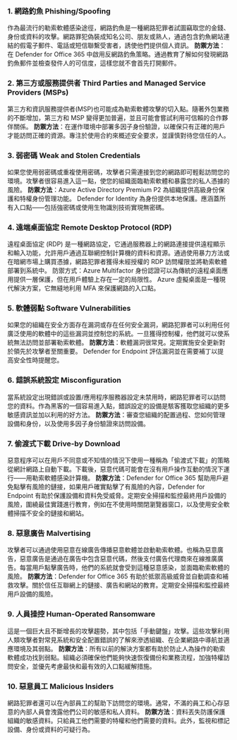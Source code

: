 ### 1. 網路釣魚 Phishing/Spoofing
作為最流行的勒索軟體感染途徑，網路釣魚是一種網路犯罪者試圖竊取您的金錢、身份或資料的攻擊。網路罪犯偽裝成知名公司、朋友或熟人，通過包含釣魚網站連結的假電子郵件、電話或短信聯繫受害者，誘使他們提供個人資訊。
**防禦方法**：在 Defender for Office 365 中啟用反網路釣魚策略。通過教育了解如何發現網路釣魚郵件並檢查發件人的可信度，這樣您就不會首先打開郵件。
### 2. 第三方或服務提供者 Third Parties and Managed Service Providers (MSPs)
第三方和資訊服務提供者(MSP)也可能成為勒索軟體攻擊的切入點。隨著外包業務的不斷增加，第三方和 MSP 變得更加普遍，並且可能會嘗試利用可信賴的合作夥伴關係。
**防禦方法**：在運作環境中部署多因子身份驗證，以確保只有正確的用戶才能訪問正確的資源。專注於使用合約來概述安全要求，並謹慎對待您信任的人。
### 3. 弱密碼 Weak and Stolen Credentials
如果您使用弱密碼或重複使用密碼，攻擊者只需連接到您的網路即可輕鬆訪問您的環境。攻擊者很容易進入這一點，使您的組織面臨勒索軟體和暴露您的私人憑據的風險。
**防禦方法**：Azure Active Directory Premium P2 為組織提供高級身份保護和特權身份管理功能。 Defender for Identity 為身份提供本地保護。應涵蓋所有入口點——包括強密碼或使用生物識別技術實現無密碼。
### 4. 遠端桌面協定 Remote Desktop Protocol (RDP)
遠程桌面協定 (RDP) 是一種網路協定，它通過服務器上的網路連接提供遠程顯示和輸入功能，允許用戶通過互聯網控制計算機的資料和資源。通過使用暴力方法或在暗網市場上購買憑據，網路犯罪者獲得未經授權的 RDP 訪問權限並將勒索軟體部署到系統中。
防禦方式：Azure Multifactor 身份認證可以為傳統的遠程桌面應用提供一層保護，但在用戶體驗上存在一定的局限性。 Azure 虛擬桌面是一種現代解決方案，它無縫地利用 MFA 來保護網路的入口點。
### 5. 軟體弱點 Software Vulnerabilities
如果您的組織在安全方面存在漏洞或存在任何安全漏洞，網路犯罪者可以利用任何廣泛使用的軟體中的這些漏洞並控制您的系統。一旦獲得控制權，他們就可以使系統無法訪問並部署勒索軟體。
**防禦方法**：軟體漏洞很常見。定期實施安全更新對於領先於攻擊者至關重要。 Defender for Endpoint 評估漏洞並在需要補丁以提高安全性時提醒您。
### 6. 錯誤系統設定 Misconfiguration
當系統設定出現錯誤或設置/應用程序服務器設定未禁用時，網路犯罪者可以訪問您的資料。作為黑客的一個容易進入點，錯誤設定的設備是駭客獲取您組織的更多敏感資訊並加以利用的好方法。
**防禦方法**：審查您組織的配置過程、您如何管理設備和身份，以及使用多因子身份驗證來訪問設備。
### 7. 偷渡式下載 Drive-by Download
惡意程序可以在用戶不同意或不知情的情況下使用一種稱為「偷渡式下載」的策略從網計網路上自動下載。下載後，惡意代碼可能會在沒有用戶操作互動的情況下運行——用勒索軟體感染計算機。
**防禦方法**：Defender for Office 365 幫助用戶避免點擊有風險的鏈接，如果用戶確實點擊了有風險的內容，Defender for Endpoint 有助於保護設備和資料免受威脅。定期安全掃描和監控最終用戶設備的風險，圍繞最佳實踐進行教育，例如在不使用時關閉瀏覽器窗口，以及使用安全軟體掃描不安全的鏈接和網站。
### 8. 惡意廣告 Malvertising
攻擊者可以通過使用惡意在線廣告傳播惡意軟體並啟動勒索軟體。也稱為惡意廣告，惡意廣告是通過在廣告中包含惡意代碼，然後支付廣告代理商來在線推廣廣告。每當用戶點擊廣告時，他們的系統就會受到這種惡意感染，並面臨勒索軟體的風險。
**防禦方法**：Defender for Office 365 有助於抵禦高級威脅並自動調查和補救攻擊。關於信任互聯網上的鏈接、廣告和網站的教育。定期安全掃描和監控最終用戶設備的風險。
### 9. 人員操控 Human-Operated Ransomware
這是一個巨大且不斷增長的攻擊趨勢，其中包括「手動鍵盤」攻擊。這些攻擊利用人類攻擊者對常見系統和安全配置錯誤的了解來滲透組織、在企業網路中導航並適應環境及其弱點。
**防禦方法**：所有以前的解決方案都有助於防止人為操作的勒索軟體成功找到弱點。組織必須確保他們能夠快速恢復備份和業務流程，加強特權訪問安全，並優先考慮最快和最有效的入口點緩解措施。
### 10. 惡意員工 Malicious Insiders
網路犯罪者還可以在內部員工的幫助下訪問您的環境。通常，不滿的員工和心存惡意的內部人員會洩露他們公司的敏感和私人資料。
**防禦方法**：資料丟失防護保護組織的敏感資料。只給員工他們需要的特權和他們需要的資料。此外，監視和標記設備、身份或資料的可疑行為。

